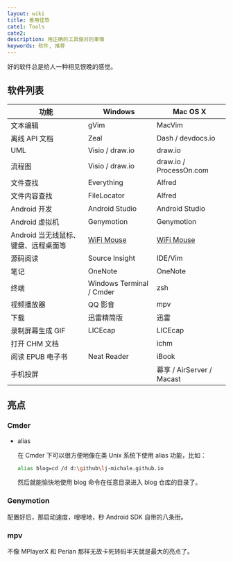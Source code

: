 ```yaml
---
layout: wiki
title: 善用佳软
cate1: Tools
cate2: 
description: 用正确的工具做对的事情
keywords: 软件, 推荐
---
```


好的软件总是给人一种相见恨晚的感觉。

## 软件列表

| 功能                                 | Windows                  | Mac OS X                  |
|--------------------------------------|--------------------------|---------------------------|
| 文本编辑                             | gVim                     | MacVim                    |
| 离线 API 文档                        | Zeal                     | Dash / devdocs.io         |
| UML                                  | Visio / draw.io          | draw.io                   |
| 流程图                               | Visio / draw.io          | draw.io / ProcessOn.com   |
| 文件查找                             | Everything               | Alfred                    |
| 文件内容查找                         | FileLocator              | Alfred                    |
| Android 开发                         | Android Studio           | Android Studio            |
| Android 虚拟机                       | Genymotion               | Genymotion                |
| Android 当无线鼠标、键盘、远程桌面等 | [WiFi Mouse][]           | [WiFi Mouse][]            |
| 源码阅读                             | Source Insight           | IDE/Vim                   |
| 笔记                                 | OneNote                  | OneNote                   |
| 终端                                 | Windows Terminal / Cmder | zsh                       |
| 视频播放器                           | QQ 影音                  | mpv                       |
| 下载                                 | 迅雷精简版               | 迅雷                      |
| 录制屏幕生成 GIF                     | LICEcap                  | LICEcap                   |
| 打开 CHM 文档                        |                          | ichm                      |
| 阅读 EPUB 电子书                     | Neat Reader              | iBook                     |
| 手机投屏                             |                          | 幕享 / AirServer / Macast |

## 亮点

### Cmder

* alias

  在 Cmder 下可以很方便地像在类 Unix 系统下使用 alias 功能，比如：

  ```sh
  alias blog=cd /d d:\github\lj-michale.github.io
  ```

  然后就能愉快地使用 blog 命令在任意目录进入 blog 仓库的目录了。

### Genymotion

配置好后，那启动速度，嗖嗖地，秒 Android SDK 自带的八条街。

### mpv

不像 MPlayerX 和 Perian 那样无故卡死转码半天就是最大的亮点了。

[WiFi Mouse]: https://wifimouse.necta.us/

